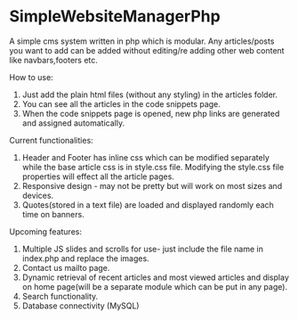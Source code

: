 # SimpleWebsiteManagerPhp
A simple cms system written in php which is modular. Any articles/posts you want to add can be added without editing/re adding other web content like navbars,footers etc. 

How to use:
1. Just add the plain html files (without any styling) in the articles folder.
2. You can see all the articles in the code snippets page.
3. When the code snippets page is opened, new php links are generated and assigned automatically.

Current functionalities:
1. Header and Footer has inline css which can be modified separately while the base article css is in style.css file. Modifying the style.css file properties will effect all the article pages.
2. Responsive design - may not be pretty but will work on most sizes and devices.
3. Quotes(stored in a text file) are loaded and displayed randomly each time on banners.

Upcoming features:
1. Multiple JS slides and scrolls for use- just include the file name in index.php and replace the images.
2. Contact us mailto page.
3. Dynamic retrieval of recent articles and most viewed articles and display on home page(will be a separate module which can be put in any page).
4. Search functionality.
5. Database connectivity (MySQL)
